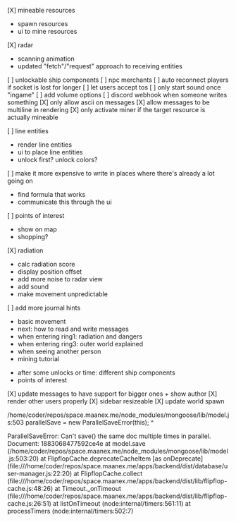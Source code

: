 [X] mineable resources
  + spawn resources
  + ui to mine resources

[X] radar
  + scanning animation
  + updated "fetch"/"request" approach to receiving entities

[ ] unlockable ship components
[ ] npc merchants
[ ] auto reconnect players if socket is lost for longer
[ ] let users accept tos
[ ] only start sound once "ingame"
[ ] add volume options
[ ] discord webhook when someone writes something
[X] only allow ascii on messages
[X] allow messages to be multiline in rendering
[X] only activate miner if the target resource is actually mineable

[ ] line entities
  * render line entities
  * ui to place line entities
  * unlock first? unlock colors?

[ ] make it more expensive to write in places where there's already a lot going on
  * find formula that works
  * communicate this through the ui

[ ] points of interest
  * show on map
  * shopping?

[X] radiation
  + calc radiation score
  + display position offset
  + add more noise to radar view
  + add sound
  + make movement unpredictable

[ ] add more journal hints
  + basic movement
  + next: how to read and write messages
  + when entering ring1: radiation and dangers
  + when entering ring3: outer world explained
  + when seeing another person
  + mining tutorial
  * after some unlocks or time: different ship components
  * points of interest

[X] update messages to have support for bigger ones + show author
[X] render other users properly
[X] sidebar resizeable
[X] update world spawn











/home/coder/repos/space.maanex.me/node_modules/mongoose/lib/model.js:503
    parallelSave = new ParallelSaveError(this);
                   ^

ParallelSaveError: Can't save() the same doc multiple times in parallel. Document: 1883068477592ce4e
    at model.save (/home/coder/repos/space.maanex.me/node_modules/mongoose/lib/model.js:503:20)
    at FlipflopCache.deprecateCacheItem [as onDeprecate] (file:///home/coder/repos/space.maanex.me/apps/backend/dist/database/user-manager.js:22:20)
    at FlipflopCache.collect (file:///home/coder/repos/space.maanex.me/apps/backend/dist/lib/flipflop-cache.js:48:26)
    at Timeout._onTimeout (file:///home/coder/repos/space.maanex.me/apps/backend/dist/lib/flipflop-cache.js:26:51)
    at listOnTimeout (node:internal/timers:561:11)
    at processTimers (node:internal/timers:502:7)
